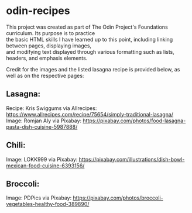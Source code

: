 # odin-recipes
This project was created as part of The Odin Project's Foundations curriculum. Its purpose is to practice<br>
the basic HTML skills I have learned up to this point, including linking between pages, displaying images,<br>
and modifying text displayed through various formatting such as lists, headers, and emphasis elements.

Credit for the images and the listed lasagna recipe is provided below, as well as on the respective pages:<br>

## Lasagna:
Recipe: Kris Swiggums via Allrecipes: https://www.allrecipes.com/recipe/75654/simply-traditional-lasagna/<br>
Image: Romjan Aly via Pixabay: https://pixabay.com/photos/food-lasagna-pasta-dish-cuisine-5987888/

## Chili:
Image: LOKK999 via Pixabay: https://pixabay.com/illustrations/dish-bowl-mexican-food-cuisine-6393156/

## Broccoli:
Image: PDPics via Pixabay: https://pixabay.com/photos/broccoli-vegetables-healthy-food-389890/